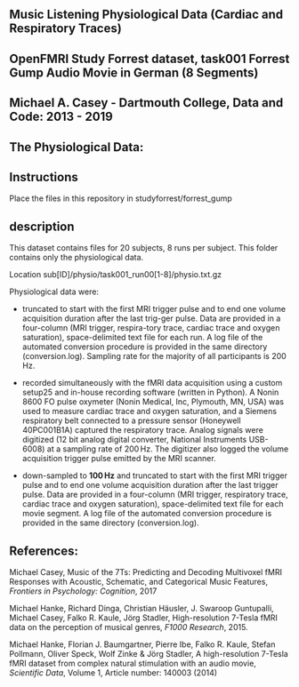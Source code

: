 <h2>Music Listening Physiological Data (Cardiac and Respiratory Traces)</h2>
<h2>OpenFMRI Study Forrest dataset, task001 Forrest Gump Audio Movie in German (8 Segments)</h2>
<h2>Michael A. Casey - Dartmouth College, Data and Code: 2013 - 2019</h2>
<h2>The Physiological Data:</h2>

<h2>Instructions</h2>
Place the files in this repository in studyforrest/forrest_gump <h2>

<h2>description</h2>
This dataset contains files for 20 subjects, 8 runs per subject. This folder contains only the physiological data.

Location sub[ID]/physio/task001_run00[1-8]/physio.txt.gz 
    
Physiological data were:

- truncated to start with the first MRI trigger pulse and to end one volume acquisition duration after the last trig-ger pulse. Data are provided in a four-column (MRI trigger, respira-tory trace, cardiac trace and oxygen saturation), space-delimited text file for each run. A log file of the automated conversion procedure is provided in the same directory (conversion.log). Sampling rate for the majority of all participants is 200 Hz.

- recorded simultaneously with the fMRI data acquisition using a custom setup25 and in-house recording software (written in Python). A Nonin 8600 FO pulse oxymeter (Nonin Medical, Inc, Plymouth, MN, USA) was used to measure cardiac trace and oxygen saturation, and a Siemens respiratory belt connected to a pressure sensor (Honeywell 40PC001B1A) captured the respiratory trace. Analog signals were digitized (12 bit analog digital converter, National Instruments USB-6008) at a sampling rate of 200 Hz. The digitizer also logged the volume acquisition trigger pulse emitted by the MRI scanner.

- down-sampled to <b>100 Hz</b> and truncated to start with the first MRI trigger pulse and to end one volume acquisition duration after the last trigger pulse. Data are provided in a four-column (MRI trigger, respiratory trace, cardiac trace and oxygen saturation), space-delimited text file for each movie segment. A log file of the automated conversion procedure is provided in the same directory (conversion.log).

<h2>References:</h2>

Michael Casey, Music of the 7Ts: Predicting and Decoding Multivoxel fMRI Responses with Acoustic, Schematic, and Categorical Music Features, <i>Frontiers in Psychology: Cognition</i>, 2017

Michael Hanke, Richard Dinga, Christian Häusler, J. Swaroop Guntupalli, Michael Casey, Falko R. Kaule, Jörg Stadler, High-resolution 7-Tesla fMRI data on the perception of musical genres, <i>F1000 Research</i>, 2015.

Michael Hanke, Florian J. Baumgartner, Pierre Ibe, Falko R. Kaule, Stefan Pollmann, Oliver Speck, Wolf Zinke & Jörg Stadler, A high-resolution 7-Tesla fMRI dataset from complex natural stimulation with an audio movie, <i>Scientific Data</i>, Volume 1, Article number: 140003 (2014) <br />


